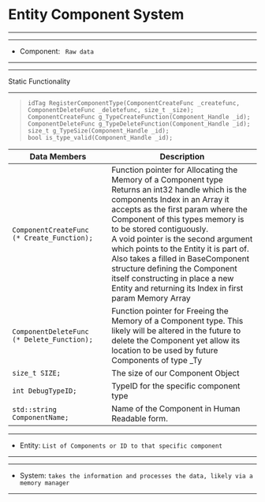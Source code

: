 
# Entity Component System
___


 

___
* Component: ``` Raw data```
___

___
Static Functionality
___
> ``` idTag RegisterComponentType(ComponentCreateFunc _createfunc, ComponentDeleteFunc _deletefunc, size_t _size); ```<br>
> ``` ComponentCreateFunc g_TypeCreateFunction(Component_Handle _id); ```<br>
> ``` ComponentDeleteFunc g_TypeDeleteFunction(Component_Handle _id); ```<br>
> ``` size_t g_TypeSize(Component_Handle _id); ```<br>
> ``` bool is_type_valid(Component_Handle _id); ```<br>


Data Members         | Description
-------------------- | ---------------------
``` ComponentCreateFunc   (* Create_Function);        ```| Function pointer for Allocating the Memory of a Component type<br> Returns an int32 handle which is the components Index in an Array it accepts as the first param where the Component of this types memory is to be stored contiguously.<br> A void pointer is the second argument which points to the Entity it is part of. <br> Also takes a filled in BaseComponent structure defining the Component itself constructing in place a new Entity and returning its Index in first param Memory Array
``` ComponentDeleteFunc   (* Delete_Function);       ```| Function pointer for Freeing the Memory of a Component type. This likely will be altered in the future to delete the Component yet allow its location to be used by future Components of type _Ty
``` size_t SIZE;        ```      | The size of our Component Object
``` int DebugTypeID;				      ```| TypeID for the specific component type
``` std::string ComponentName;           ```| Name of the Component in Human Readable form. 

 

 ___
* Entity: ```List of Components or ID to that specific component```
___

___
* System: ```takes the information and processes the data, likely via a memory manager```
___